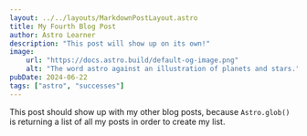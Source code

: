 ```yaml
---
layout: ../../layouts/MarkdownPostLayout.astro
title: My Fourth Blog Post
author: Astro Learner
description: "This post will show up on its own!"
image:
    url: "https://docs.astro.build/default-og-image.png"
    alt: "The word astro against an illustration of planets and stars."
pubDate: 2024-06-22
tags: ["astro", "successes"]
---
```

This post should show up with my other blog posts, because `Astro.glob()` is returning a list of all my posts in order to create my list.